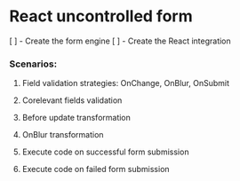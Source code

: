 # React uncontrolled form

[ ] - Create the form engine
[ ] - Create the React integration

### Scenarios:

1. Field validation strategies: OnChange, OnBlur, OnSubmit
2. Corelevant fields validation
3. Before update transformation
4. OnBlur transformation

1. Execute code on successful form submission
2. Execute code on failed form submission

